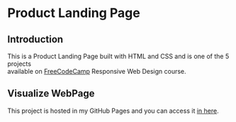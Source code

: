 # Product Landing Page

## Introduction

This is a Product Landing Page built with HTML and CSS and is one of the 5 projects  
available on [FreeCodeCamp](https://www.freecodecamp.org/) Responsive Web Design course.


## Visualize WebPage

This project is hosted in my GitHub Pages and you can access it [in here](https://daniellima0.github.io/product-landing-page/).
